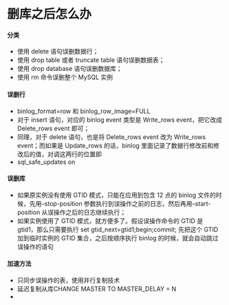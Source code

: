 # 删库之后怎么办
#### 分类
* 使用 delete 语句误删数据行；
* 使用 drop table 或者 truncate table 语句误删数据表；
* 使用 drop database 语句误删数据库；
* 使用 rm 命令误删整个 MySQL 实例

#### 误删行
*  binlog_format=row 和 binlog_row_image=FULL
*  对于 insert 语句，对应的 binlog event 类型是 Write_rows event，把它改成 Delete_rows event 即可；
* 同理，对于 delete 语句，也是将 Delete_rows event 改为 Write_rows event；而如果是 Update_rows 的话，binlog 里面记录了数据行修改前和修改后的值，对调这两行的位置即
* sql_safe_updates on

#### 误删库
* 如果原实例没有使用 GTID 模式，只能在应用到包含 12 点的 binlog 文件的时候，先用–stop-position 参数执行到误操作之前的日志，然后再用–start-position 从误操作之后的日志继续执行；
* 如果实例使用了 GTID 模式，就方便多了。假设误操作命令的 GTID 是 gtid1，那么只需要执行 set gtid_next=gtid1;begin;commit; 先把这个 GTID 加到临时实例的 GTID 集合，之后按顺序执行 binlog 的时候，就会自动跳过误操作的语句

#### 加速方法
* 只同步误操作的表，使用并行复制技术
* 延迟复制从库CHANGE MASTER TO MASTER_DELAY = N
* 